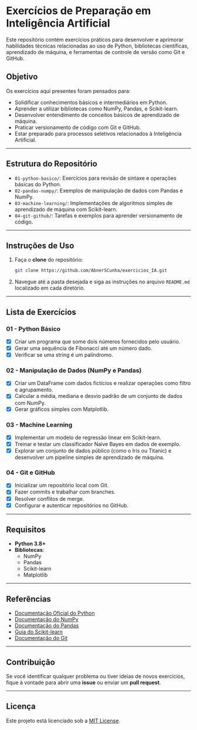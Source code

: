 # Exercícios de Preparação em Inteligência Artificial

Este repositório contém exercícios práticos para desenvolver e aprimorar habilidades técnicas relacionadas ao uso de Python, bibliotecas científicas, aprendizado de máquina, e ferramentas de controle de versão como Git e GitHub. 

## Objetivo
Os exercícios aqui presentes foram pensados para:
- Solidificar conhecimentos básicos e intermediários em Python.
- Aprender a utilizar bibliotecas como NumPy, Pandas, e Scikit-learn.
- Desenvolver entendimento de conceitos básicos de aprendizado de máquina.
- Praticar versionamento de código com Git e GitHub.
- Estar preparado para processos seletivos relacionados à Inteligência Artificial.

---

## Estrutura do Repositório

- `01-python-basico/`: Exercícios para revisão de sintaxe e operações básicas do Python.
- `02-pandas-numpy/`: Exemplos de manipulação de dados com Pandas e NumPy.
- `03-machine-learning/`: Implementações de algoritmos simples de aprendizado de máquina com Scikit-learn.
- `04-git-github/`: Tarefas e exemplos para aprender versionamento de código.

---

## Instruções de Uso
1. Faça o **clone** do repositório:
   ```bash
   git clone https://github.com/AbnerSCunha/exercicios_IA.git
   ```

2. Navegue até a pasta desejada e siga as instruções no arquivo `README.md` localizado em cada diretório.

---

## Lista de Exercícios
### 01 - Python Básico
- [x] Criar um programa que some dois números fornecidos pelo usuário.
- [x] Gerar uma sequência de Fibonacci até um número dado.
- [x] Verificar se uma string é um palíndromo.

### 02 - Manipulação de Dados (NumPy e Pandas)
- [x] Criar um DataFrame com dados fictícios e realizar operações como filtro e agrupamento.
- [x] Calcular a média, mediana e desvio padrão de um conjunto de dados com NumPy.
- [x] Gerar gráficos simples com Matplotlib.

### 03 - Machine Learning
- [x] Implementar um modelo de regressão linear em Scikit-learn.
- [x] Treinar e testar um classificador Naive Bayes em dados de exemplo.
- [x] Explorar um conjunto de dados público (como o Iris ou Titanic) e desenvolver um pipeline simples de aprendizado de máquina.

### 04 - Git e GitHub
- [x] Inicializar um repositório local com Git.
- [x] Fazer commits e trabalhar com branches.
- [x] Resolver conflitos de merge.
- [x] Configurar e autenticar repositórios no GitHub.

---

## Requisitos
- **Python 3.8+**
- **Bibliotecas**:
  - NumPy
  - Pandas
  - Scikit-learn
  - Matplotlib

---

## Referências
- [Documentação Oficial do Python](https://docs.python.org/)
- [Documentação do NumPy](https://numpy.org/doc/)
- [Documentação do Pandas](https://pandas.pydata.org/docs/)
- [Guia do Scikit-learn](https://scikit-learn.org/stable/user_guide.html)
- [Documentação do Git](https://git-scm.com/doc)

---

## Contribuição
Se você identificar qualquer problema ou tiver ideias de novos exercícios, fique à vontade para abrir uma **issue** ou enviar um **pull request**.

---

## Licença
Este projeto está licenciado sob a [MIT License](./LICENSE).
